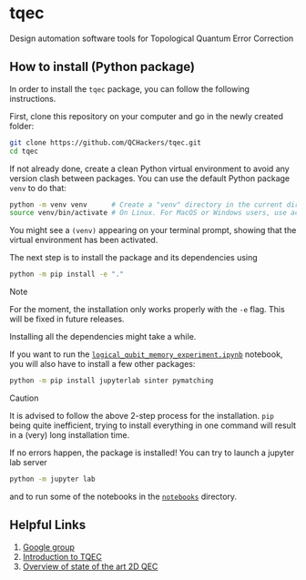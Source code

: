 # tqec
Design automation software tools for Topological Quantum Error Correction

## How to install (Python package)

In order to install the `tqec` package, you can follow the following instructions.

First, clone this repository on your computer and go in the newly created folder:
```sh
git clone https://github.com/QCHackers/tqec.git
cd tqec
```

If not already done, create a clean Python virtual environment to avoid any version clash between packages. You can use the default Python package `venv` to do that:
```sh
python -m venv venv      # Create a "venv" directory in the current directory.
source venv/bin/activate # On Linux. For MacOS or Windows users, use activate.bat or the MacOS equivalent of that.
```

You might see a `(venv)` appearing on your terminal prompt, showing that the virtual environment has been activated.

The next step is to install the package and its dependencies using
```sh
python -m pip install -e "."
```
> [!NOTE]
> For the moment, the installation only works properly with the `-e` flag. This will be fixed in future releases.

Installing all the dependencies might take a while.

If you want to run the [`logical_qubit_memory_experiment.ipynb`](./notebooks/logical_qubit_memory_experiment.ipynb) notebook, you will also have to install a few other packages:
```sh
python -m pip install jupyterlab sinter pymatching
```
> [!CAUTION]
> It is advised to follow the above 2-step process for the installation. `pip` being quite inefficient, trying to install everything in one command will result in a (very) long installation time.

If no errors happen, the package is installed! You can try to launch a jupyter lab server 
```sh
python -m jupyter lab
```
and to run some of the notebooks in the [`notebooks`](./notebooks/) directory.

## Helpful Links
1. [Google group](https://groups.google.com/g/tqec-design-automation)
2. [Introduction to TQEC](https://docs.google.com/presentation/d/1RufCoTyPFE0EJfC7fbFMjAyhfNJJKNybaixTFh0Qnfg/edit?usp=sharing)
3. [Overview of state of the art 2D QEC](https://docs.google.com/presentation/d/1xYBfkVMpA1YEVhpgTZpKvY8zeOO1VyHmRWvx_kDJEU8/edit?usp=sharing)
